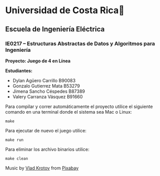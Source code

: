 # Universidad de Costa Rica🌻
## Escuela de Ingeniería Eléctrica
### IE0217 – Estructuras Abstractas de Datos y Algoritmos para Ingeniería

**Proyecto: Juego de 4 en Línea**

**Estudiantes:**
 * Dylan Agüero Carrillo B90083
 * Gonzalo Gutierrez Mata B53279
 * Jimena Sancho Céspedes B87389
 * Valery Carranza Vásquez B91660


Para compilar y correr automáticamente el proyecto utilice el siguiente comando en una terminal donde el sistema sea Mac o Linux:

```
make
```

Para ejecutar de nuevo el juego utilice:

```
make run
```


Para eliminar los archivo binarios utilice:

```
make clean
```


Music by <a href="https://pixabay.com/es/users/moodmode-33139253/?utm_source=link-attribution&utm_medium=referral&utm_campaign=music&utm_content=158814">Vlad Krotov</a> from <a href="https://pixabay.com/music//?utm_source=link-attribution&utm_medium=referral&utm_campaign=music&utm_content=158814">Pixabay</a>